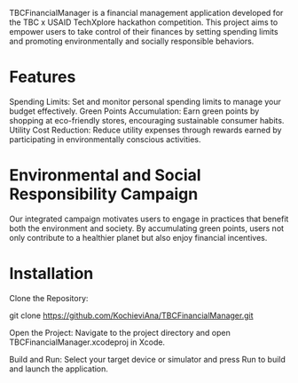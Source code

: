 TBCFinancialManager is a financial management application developed for the TBC x USAID TechXplore hackathon competition. This project aims to empower users to take control of their finances by setting spending limits and promoting environmentally and socially responsible behaviors.

# Features

Spending Limits: Set and monitor personal spending limits to manage your budget effectively.
Green Points Accumulation: Earn green points by shopping at eco-friendly stores, encouraging sustainable consumer habits.
Utility Cost Reduction: Reduce utility expenses through rewards earned by participating in environmentally conscious activities.
# Environmental and Social Responsibility Campaign

Our integrated campaign motivates users to engage in practices that benefit both the environment and society. By accumulating green points, users not only contribute to a healthier planet but also enjoy financial incentives.

# Installation

Clone the Repository:

git clone https://github.com/KochieviAna/TBCFinancialManager.git

Open the Project: Navigate to the project directory and open TBCFinancialManager.xcodeproj in Xcode.

Build and Run: Select your target device or simulator and press Run to build and launch the application.
